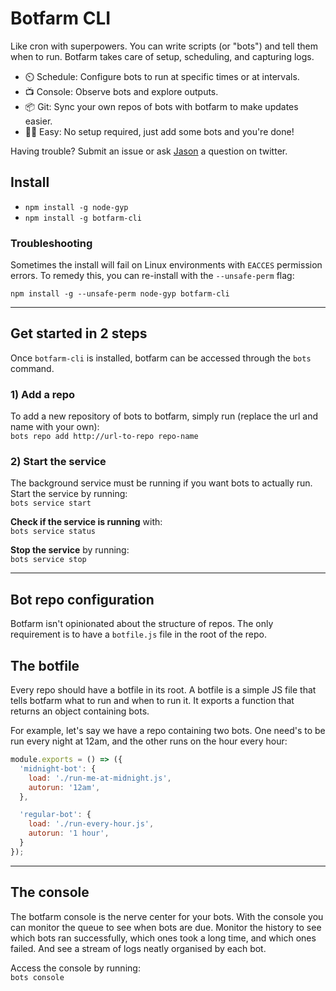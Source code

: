 # Botfarm CLI

Like cron with superpowers. You can write scripts (or "bots") and tell them when to run. Botfarm takes care of setup, scheduling, and capturing logs.  

  - ⏲️   Schedule: Configure bots to run at specific times or at intervals.
  - 📺   Console: Observe bots and explore outputs.
  - 📦   Git: Sync your own repos of bots with botfarm to make updates easier.
  - 🏃‍♀️  Easy: No setup required, just add some bots and you're done!  

Having trouble? Submit an issue or ask [Jason](https://twitter.com/__nosaj) a question on twitter.

## Install

  - `npm install -g node-gyp`
  - `npm install -g botfarm-cli`

### Troubleshooting
Sometimes the install will fail on Linux environments with `EACCES` permission errors. To remedy this, you can re-install with the `--unsafe-perm` flag:  

`npm install -g --unsafe-perm node-gyp botfarm-cli`

---

## Get started in 2 steps
Once `botfarm-cli` is installed, botfarm can be accessed through the `bots` command. 

### 1) Add a repo
To add a new repository of bots to botfarm, simply run (replace the url and name with your own):  
`bots repo add http://url-to-repo repo-name`

### 2) Start the service
The background service must be running if you want bots to actually run. Start the service by running:  
`bots service start`

**Check if the service is running** with:  
`bots service status`

**Stop the service** by running:  
`bots service stop`

---

## Bot repo configuration
Botfarm isn't opinionated about the structure of repos. The only requirement is to have a `botfile.js` file in the root of the repo.

## The botfile
Every repo should have a botfile in its root. A botfile is a simple JS file that tells botfarm what to run and when to run it. It exports a function that returns an object containing bots. 

For example, let's say we have a repo containing two bots. One need's to be run every night at 12am, and the other runs on the hour every hour:

```Javascript
module.exports = () => ({
  'midnight-bot': {
    load: './run-me-at-midnight.js',
    autorun: '12am',
  },

  'regular-bot': {
    load: './run-every-hour.js',
    autorun: '1 hour',
  }
});
```

---

## The console
The botfarm console is the nerve center for your bots. With the console you can monitor the queue to see when bots are due. Monitor the history to see which bots ran successfully, which ones took a long time, and which ones failed. And see a stream of logs neatly organised by each bot.

Access the console by running:  
`bots console`